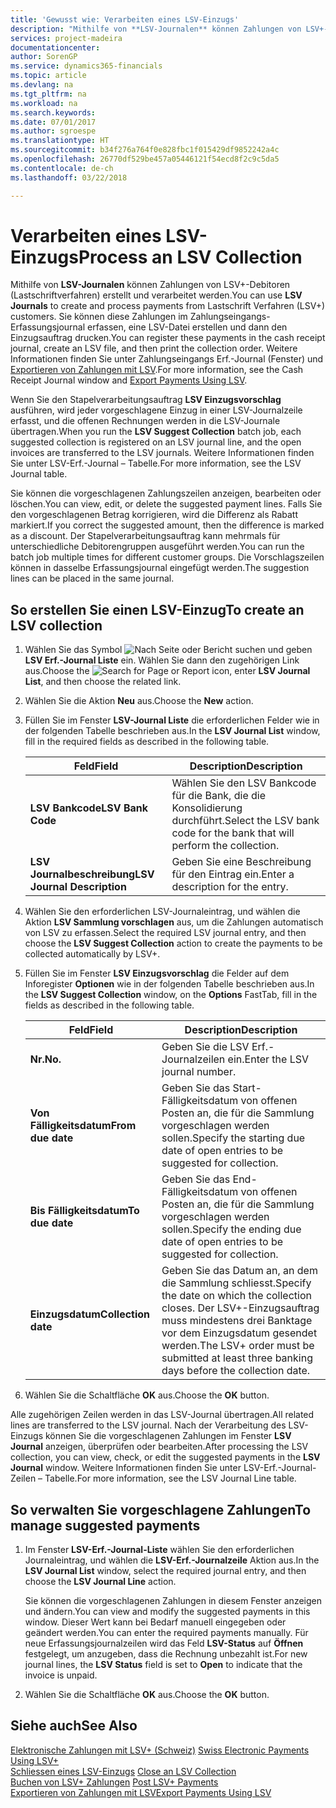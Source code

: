 ```yaml
---
title: 'Gewusst wie: Verarbeiten eines LSV-Einzugs'
description: "Mithilfe von **LSV-Journalen** können Zahlungen von LSV+-Debitoren (Lastschriftverfahren) erstellt und verarbeitet werden. Sie können diese Zahlungen im Zahlungseingangs-Erfassungsjournal erfassen, eine LSV-Datei erstellen und dann den Einzugsauftrag drucken."
services: project-madeira
documentationcenter: 
author: SorenGP
ms.service: dynamics365-financials
ms.topic: article
ms.devlang: na
ms.tgt_pltfrm: na
ms.workload: na
ms.search.keywords: 
ms.date: 07/01/2017
ms.author: sgroespe
ms.translationtype: HT
ms.sourcegitcommit: b34f276a764f0e828fbc1f015429df9852242a4c
ms.openlocfilehash: 26770df529be457a05446121f54ecd8f2c9c5da5
ms.contentlocale: de-ch
ms.lasthandoff: 03/22/2018

---
```

# <a name="process-an-lsv-collection"></a><span data-ttu-id="0f355-104">Verarbeiten eines LSV-Einzugs</span><span class="sxs-lookup"><span data-stu-id="0f355-104">Process an LSV Collection</span></span>
<span data-ttu-id="0f355-105">Mithilfe von **LSV-Journalen** können Zahlungen von LSV+-Debitoren (Lastschriftverfahren) erstellt und verarbeitet werden.</span><span class="sxs-lookup"><span data-stu-id="0f355-105">You can use **LSV Journals** to create and process payments from Lastschrift Verfahren (LSV+) customers.</span></span> <span data-ttu-id="0f355-106">Sie können diese Zahlungen im Zahlungseingangs-Erfassungsjournal erfassen, eine LSV-Datei erstellen und dann den Einzugsauftrag drucken.</span><span class="sxs-lookup"><span data-stu-id="0f355-106">You can register these payments in the cash receipt journal, create an LSV file, and then print the collection order.</span></span> <span data-ttu-id="0f355-107">Weitere Informationen finden Sie unter Zahlungseingangs Erf.-Journal (Fenster) und [Exportieren von Zahlungen mit LSV](how-to-export-payments-using-lsv.md).</span><span class="sxs-lookup"><span data-stu-id="0f355-107">For more information, see the Cash Receipt Journal window and [Export Payments Using LSV](how-to-export-payments-using-lsv.md).</span></span>  

<span data-ttu-id="0f355-108">Wenn Sie den Stapelverarbeitungsauftrag **LSV Einzugsvorschlag** ausführen, wird jeder vorgeschlagene Einzug in einer LSV-Journalzeile erfasst, und die offenen Rechnungen werden in die LSV-Journale übertragen.</span><span class="sxs-lookup"><span data-stu-id="0f355-108">When you run the **LSV Suggest Collection** batch job, each suggested collection is registered on an LSV journal line, and the open invoices are transferred to the LSV journals.</span></span> <span data-ttu-id="0f355-109">Weitere Informationen finden Sie unter LSV-Erf.-Journal – Tabelle.</span><span class="sxs-lookup"><span data-stu-id="0f355-109">For more information, see the LSV Journal table.</span></span>  

<span data-ttu-id="0f355-110">Sie können die vorgeschlagenen Zahlungszeilen anzeigen, bearbeiten oder löschen.</span><span class="sxs-lookup"><span data-stu-id="0f355-110">You can view, edit, or delete the suggested payment lines.</span></span> <span data-ttu-id="0f355-111">Falls Sie den vorgeschlagenen Betrag korrigieren, wird die Differenz als Rabatt markiert.</span><span class="sxs-lookup"><span data-stu-id="0f355-111">If you correct the suggested amount, then the difference is marked as a discount.</span></span> <span data-ttu-id="0f355-112">Der Stapelverarbeitungsauftrag kann mehrmals für unterschiedliche Debitorengruppen ausgeführt werden.</span><span class="sxs-lookup"><span data-stu-id="0f355-112">You can run the batch job multiple times for different customer groups.</span></span> <span data-ttu-id="0f355-113">Die Vorschlagszeilen können in dasselbe Erfassungsjournal eingefügt werden.</span><span class="sxs-lookup"><span data-stu-id="0f355-113">The suggestion lines can be placed in the same journal.</span></span>  

## <a name="to-create-an-lsv-collection"></a><span data-ttu-id="0f355-114">So erstellen Sie einen LSV-Einzug</span><span class="sxs-lookup"><span data-stu-id="0f355-114">To create an LSV collection</span></span>  

1.  <span data-ttu-id="0f355-115">Wählen Sie das Symbol ![Nach Seite oder Bericht suchen](../../media/ui-search/search_small.png "Nach Seite ober Bericht suchen") und geben **LSV Erf.-Journal Liste** ein. Wählen Sie dann den zugehörigen Link aus.</span><span class="sxs-lookup"><span data-stu-id="0f355-115">Choose the ![Search for Page or Report](../../media/ui-search/search_small.png "Search for Page or Report icon") icon, enter **LSV Journal List**, and then choose the related link.</span></span>  
2.  <span data-ttu-id="0f355-116">Wählen Sie die Aktion **Neu** aus.</span><span class="sxs-lookup"><span data-stu-id="0f355-116">Choose the **New** action.</span></span>  
3.  <span data-ttu-id="0f355-117">Füllen Sie im Fenster **LSV-Journal Liste** die erforderlichen Felder wie in der folgenden Tabelle beschrieben aus.</span><span class="sxs-lookup"><span data-stu-id="0f355-117">In the **LSV Journal List** window, fill in the required fields as described in the following table.</span></span>  

    |<span data-ttu-id="0f355-118">Feld</span><span class="sxs-lookup"><span data-stu-id="0f355-118">Field</span></span>|<span data-ttu-id="0f355-119">Description</span><span class="sxs-lookup"><span data-stu-id="0f355-119">Description</span></span>|  
    |---------------------------------|---------------------------------------|  
    |<span data-ttu-id="0f355-120">**LSV Bankcode**</span><span class="sxs-lookup"><span data-stu-id="0f355-120">**LSV Bank Code**</span></span>|<span data-ttu-id="0f355-121">Wählen Sie den LSV Bankcode für die Bank, die die Konsolidierung durchführt.</span><span class="sxs-lookup"><span data-stu-id="0f355-121">Select the LSV bank code for the bank that will perform the collection.</span></span>|  
    |<span data-ttu-id="0f355-122">**LSV Journalbeschreibung**</span><span class="sxs-lookup"><span data-stu-id="0f355-122">**LSV Journal Description**</span></span>|<span data-ttu-id="0f355-123">Geben Sie eine Beschreibung für den Eintrag ein.</span><span class="sxs-lookup"><span data-stu-id="0f355-123">Enter a description for the entry.</span></span>|

4.  <span data-ttu-id="0f355-124">Wählen Sie den erforderlichen LSV-Journaleintrag, und wählen die Aktion **LSV Sammlung vorschlagen** aus, um die Zahlungen automatisch von LSV zu erfassen.</span><span class="sxs-lookup"><span data-stu-id="0f355-124">Select the required LSV journal entry, and then choose the **LSV Suggest Collection** action to create the payments to be collected automatically by LSV+.</span></span>  
5.  <span data-ttu-id="0f355-125">Füllen Sie im Fenster **LSV Einzugsvorschlag** die Felder auf dem Inforegister **Optionen** wie in der folgenden Tabelle beschrieben aus.</span><span class="sxs-lookup"><span data-stu-id="0f355-125">In the **LSV Suggest Collection** window, on the **Options** FastTab, fill in the fields as described in the following table.</span></span>  

    |<span data-ttu-id="0f355-126">Feld</span><span class="sxs-lookup"><span data-stu-id="0f355-126">Field</span></span>|<span data-ttu-id="0f355-127">Description</span><span class="sxs-lookup"><span data-stu-id="0f355-127">Description</span></span>|  
    |---------------------------------|---------------------------------------|  
    |<span data-ttu-id="0f355-128">**Nr.**</span><span class="sxs-lookup"><span data-stu-id="0f355-128">**No.**</span></span>|<span data-ttu-id="0f355-129">Geben Sie die LSV Erf.-Journalzeilen ein.</span><span class="sxs-lookup"><span data-stu-id="0f355-129">Enter the LSV journal number.</span></span>|  
    |<span data-ttu-id="0f355-130">**Von Fälligkeitsdatum**</span><span class="sxs-lookup"><span data-stu-id="0f355-130">**From due date**</span></span>|<span data-ttu-id="0f355-131">Geben Sie das Start- Fälligkeitsdatum von offenen Posten an, die für die Sammlung vorgeschlagen werden sollen.</span><span class="sxs-lookup"><span data-stu-id="0f355-131">Specify the starting due date of open entries to be suggested for collection.</span></span>|  
    |<span data-ttu-id="0f355-132">**Bis Fälligkeitsdatum**</span><span class="sxs-lookup"><span data-stu-id="0f355-132">**To due date**</span></span>|<span data-ttu-id="0f355-133">Geben Sie das End- Fälligkeitsdatum von offenen Posten an, die für die Sammlung vorgeschlagen werden sollen.</span><span class="sxs-lookup"><span data-stu-id="0f355-133">Specify the ending due date of open entries to be suggested for collection.</span></span>|  
    |<span data-ttu-id="0f355-134">**Einzugsdatum**</span><span class="sxs-lookup"><span data-stu-id="0f355-134">**Collection date**</span></span>|<span data-ttu-id="0f355-135">Geben Sie das Datum an, an dem die Sammlung schliesst.</span><span class="sxs-lookup"><span data-stu-id="0f355-135">Specify the date on which the collection closes.</span></span> <span data-ttu-id="0f355-136">Der LSV+-Einzugsauftrag muss mindestens drei Banktage vor dem Einzugsdatum gesendet werden.</span><span class="sxs-lookup"><span data-stu-id="0f355-136">The LSV+ order must be submitted at least three banking days before the collection date.</span></span>|  

6.  <span data-ttu-id="0f355-137">Wählen Sie die Schaltfläche **OK** aus.</span><span class="sxs-lookup"><span data-stu-id="0f355-137">Choose the **OK** button.</span></span>  

<span data-ttu-id="0f355-138">Alle zugehörigen Zeilen werden in das LSV-Journal übertragen.</span><span class="sxs-lookup"><span data-stu-id="0f355-138">All related lines are transferred to the LSV journal.</span></span> <span data-ttu-id="0f355-139">Nach der Verarbeitung des LSV-Einzugs können Sie die vorgeschlagenen Zahlungen im Fenster **LSV Journal** anzeigen, überprüfen oder bearbeiten.</span><span class="sxs-lookup"><span data-stu-id="0f355-139">After processing the LSV collection, you can view, check, or edit the suggested payments in the **LSV Journal** window.</span></span> <span data-ttu-id="0f355-140">Weitere Informationen finden Sie unter LSV-Erf.-Journal-Zeilen – Tabelle.</span><span class="sxs-lookup"><span data-stu-id="0f355-140">For more information, see the LSV Journal Line table.</span></span>  

## <a name="to-manage-suggested-payments"></a><span data-ttu-id="0f355-141">So verwalten Sie vorgeschlagene Zahlungen</span><span class="sxs-lookup"><span data-stu-id="0f355-141">To manage suggested payments</span></span>  

1.  <span data-ttu-id="0f355-142">Im Fenster **LSV-Erf.-Journal-Liste** wählen Sie den erforderlichen Journaleintrag, und wählen die **LSV-Erf.-Journalzeile** Aktion aus.</span><span class="sxs-lookup"><span data-stu-id="0f355-142">In the **LSV Journal List** window, select the required journal entry, and then choose the **LSV Journal Line** action.</span></span>  

    <span data-ttu-id="0f355-143">Sie können die vorgeschlagenen Zahlungen in diesem Fenster anzeigen und ändern.</span><span class="sxs-lookup"><span data-stu-id="0f355-143">You can view and modify the suggested payments in this window.</span></span> <span data-ttu-id="0f355-144">Dieser Wert kann bei Bedarf manuell eingegeben oder geändert werden.</span><span class="sxs-lookup"><span data-stu-id="0f355-144">You can enter the required payments manually.</span></span> <span data-ttu-id="0f355-145">Für neue Erfassungsjournalzeilen wird das Feld **LSV-Status** auf **Öffnen** festgelegt, um anzugeben, dass die Rechnung unbezahlt ist.</span><span class="sxs-lookup"><span data-stu-id="0f355-145">For new journal lines, the **LSV Status** field is set to **Open** to indicate that the invoice is unpaid.</span></span>  

3.  <span data-ttu-id="0f355-146">Wählen Sie die Schaltfläche **OK** aus.</span><span class="sxs-lookup"><span data-stu-id="0f355-146">Choose the **OK** button.</span></span>  

## <a name="see-also"></a><span data-ttu-id="0f355-147">Siehe auch</span><span class="sxs-lookup"><span data-stu-id="0f355-147">See Also</span></span>  
 <span data-ttu-id="0f355-148">[Elektronische Zahlungen mit LSV+ (Schweiz)](swiss-electronic-payments-using-lsv-.md) </span><span class="sxs-lookup"><span data-stu-id="0f355-148">[Swiss Electronic Payments Using LSV+](swiss-electronic-payments-using-lsv-.md) </span></span>  
 <span data-ttu-id="0f355-149">[Schliessen eines LSV-Einzugs](how-to-close-an-lsv-collection.md) </span><span class="sxs-lookup"><span data-stu-id="0f355-149">[Close an LSV Collection](how-to-close-an-lsv-collection.md) </span></span>  
 <span data-ttu-id="0f355-150">[Buchen von LSV+ Zahlungen](how-to-post-lsv-payments.md) </span><span class="sxs-lookup"><span data-stu-id="0f355-150">[Post LSV+ Payments](how-to-post-lsv-payments.md) </span></span>  
 [<span data-ttu-id="0f355-151">Exportieren von Zahlungen mit LSV</span><span class="sxs-lookup"><span data-stu-id="0f355-151">Export Payments Using LSV</span></span>](how-to-export-payments-using-lsv.md)

